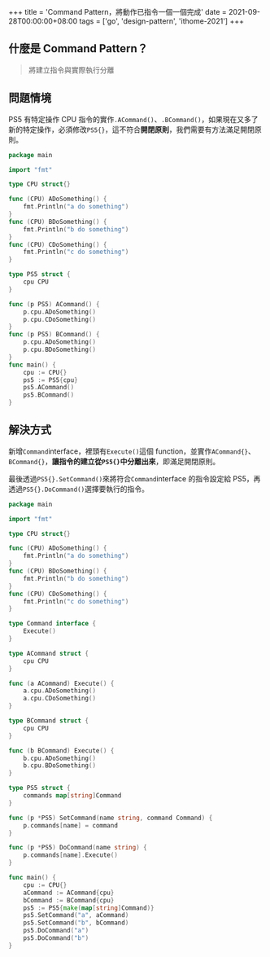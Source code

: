 +++
title = 'Command Pattern，將動作已指令一個一個完成'
date = 2021-09-28T00:00:00+08:00
tags = ['go', 'design-pattern', 'ithome-2021']
+++

## 什麼是 Command Pattern？

> 將建立指令與實際執行分離
> 

## 問題情境

PS5 有特定操作 CPU 指令的實作`.ACommand()`、`.BCommand()`，如果現在又多了新的特定操作，必須修改`PS5{}`，這不符合**開閉原則**，我們需要有方法滿足開閉原則。

```go
package main

import "fmt"

type CPU struct{}

func (CPU) ADoSomething() {
	fmt.Println("a do something")
}
func (CPU) BDoSomething() {
	fmt.Println("b do something")
}
func (CPU) CDoSomething() {
	fmt.Println("c do something")
}

type PS5 struct {
	cpu CPU
}

func (p PS5) ACommand() {
	p.cpu.ADoSomething()
	p.cpu.CDoSomething()
}
func (p PS5) BCommand() {
	p.cpu.ADoSomething()
	p.cpu.BDoSomething()
}
func main() {
	cpu := CPU{}
	ps5 := PS5{cpu}
	ps5.ACommand()
	ps5.BCommand()
}
```

## 解決方式

新增`Command`interface，裡頭有`Execute()`這個 function，並實作`ACommand{}`、`BCommand{}`，**讓指令的建立從`PS5{}`中分離出來**，即滿足開閉原則。

最後透過`PS5{}.SetCommand()`來將符合`Command`interface 的指令設定給 PS5，再透過`PS5{}.DoCommand()`選擇要執行的指令。

```go
package main

import "fmt"

type CPU struct{}

func (CPU) ADoSomething() {
	fmt.Println("a do something")
}
func (CPU) BDoSomething() {
	fmt.Println("b do something")
}
func (CPU) CDoSomething() {
	fmt.Println("c do something")
}

type Command interface {
	Execute()
}

type ACommand struct {
	cpu CPU
}

func (a ACommand) Execute() {
	a.cpu.ADoSomething()
	a.cpu.CDoSomething()
}

type BCommand struct {
	cpu CPU
}

func (b BCommand) Execute() {
	b.cpu.ADoSomething()
	b.cpu.BDoSomething()
}

type PS5 struct {
	commands map[string]Command
}

func (p *PS5) SetCommand(name string, command Command) {
	p.commands[name] = command
}

func (p *PS5) DoCommand(name string) {
	p.commands[name].Execute()
}

func main() {
	cpu := CPU{}
	aCommand := ACommand{cpu}
	bCommand := BCommand{cpu}
	ps5 := PS5{make(map[string]Command)}
	ps5.SetCommand("a", aCommand)
	ps5.SetCommand("b", bCommand)
	ps5.DoCommand("a")
	ps5.DoCommand("b")
}
```